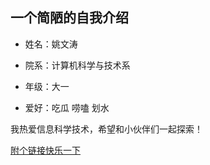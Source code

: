 ## 一个简陋的自我介绍

* 姓名：姚文涛

* 院系：计算机科学与技术系
* 年级：大一
* 爱好：吃瓜 唠嗑 划水

我热爱信息科学技术，希望和小伙伴们一起探索！

[附个链接快乐一下](世界大学.top)